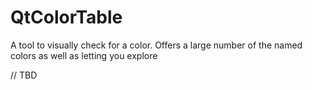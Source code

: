 # QtColorTable
A tool to visually check for a color. Offers a large number of the named colors as well as letting you explore

// TBD
